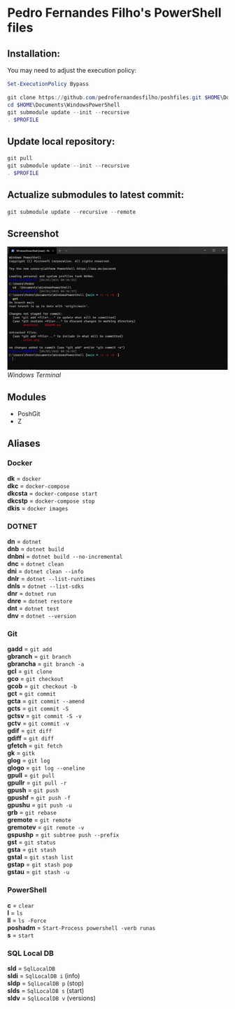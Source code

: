 # Pedro Fernandes Filho's PowerShell files

## Installation:

You may need to adjust the execution policy:
````powershell
Set-ExecutionPolicy Bypass
````

````powershell
git clone https://github.com/pedrofernandesfilho/poshfiles.git $HOME\Documents\WindowsPowerShell
cd $HOME\Documents\WindowsPowerShell
git submodule update --init --recursive
. $PROFILE
````

## Update local repository:
````powershell
git pull
git submodule update --init --recursive
. $PROFILE
````

## Actualize submodules to latest commit:
````powershell
git submodule update --recursive --remote
````

## Screenshot

![Windows Terminal](/print.png)<br />
*Windows Terminal*

## Modules

* PoshGit
* Z

## Aliases

### Docker

**dk** = `docker`<br />
**dkc** = `docker-compose`<br />
**dkcsta** = `docker-compose start`<br />
**dkcstp** = `docker-compose stop`<br />
**dkis** = `docker images`<br />

### DOTNET

**dn** = `dotnet`<br />
**dnb** = `dotnet build`<br />
**dnbni** = `dotnet build --no-incremental`<br />
**dnc** = `dotnet clean`<br />
**dni** = `dotnet clean --info`<br />
**dnlr** = `dotnet --list-runtimes`<br />
**dnls** = `dotnet --list-sdks`<br />
**dnr** = `dotnet run`<br />
**dnre** = `dotnet restore`<br />
**dnt** = `dotnet test`<br />
**dnv** = `dotnet --version`<br />

### Git

**gadd** = `git add`<br />
**gbranch** = `git branch`<br />
**gbrancha** = `git branch -a`<br />
**gcl** = `git clone`<br />
**gco** = `git checkout`<br />
**gcob** = `git checkout -b`<br />
**gct** = `git commit`<br />
**gcta** = `git commit --amend`<br />
**gcts** = `git commit -S`<br />
**gctsv** = `git commit -S -v`<br />
**gctv** = `git commit -v`<br />
**gdif** = `git diff`<br />
**gdiff** = `git diff`<br />
**gfetch** = `git fetch`<br />
**gk** = `gitk`<br />
**glog** = `git log`<br />
**glogo** = `git log --oneline`<br />
**gpull** = `git pull`<br />
**gpullr** = `git pull -r`<br />
**gpush** = `git push`<br />
**gpushf** = `git push -f`<br />
**gpushu** = `git push -u`<br />
**grb** = `git rebase`<br />
**gremote** = `git remote`<br />
**gremotev** = `git remote -v`<br />
**gspushp** = `git subtree push --prefix`<br />
**gst** = `git status`<br />
**gsta** = `git stash`<br />
**gstal** = `git stash list`<br />
**gstap** = `git stash pop`<br />
**gstau** = `git stash -u`<br />

### PowerShell

**c** = `clear`<br />
**l** = `ls`<br />
**ll** = `ls -Force`<br />
**poshadm** = `Start-Process powershell -verb runas`<br />
**s** = `start`<br />

### SQL Local DB

**sld** = `SqlLocalDB`<br />
**sldi** = `SqlLocalDB i` (info)<br />
**sldp** = `SqlLocalDB p` (stop)<br />
**slds** = `SqlLocalDB s` (start)<br />
**sldv** = `SqlLocalDB v` (versions)<br />

